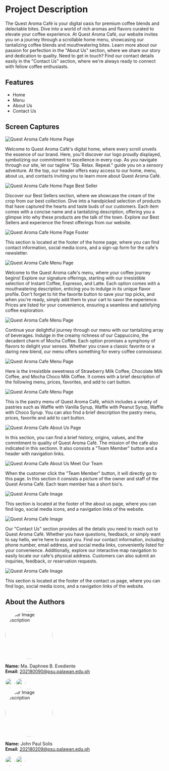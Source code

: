 
# Project Description

The Quest Aroma Café is your digital oasis for premium coffee blends and delectable bites. Dive into a world of rich aromas and flavors curated to elevate your coffee experience. At Quest Aroma Café, our website invites you on a journey through a scrollable home menu, showcasing our tantalizing coffee blends and mouthwatering bites. Learn more about our passion for perfection in the "About Us" section, where we share our story and dedication to quality. Need to get in touch? Find our contact details easily in the "Contact Us" section, where we're always ready to connect with fellow coffee enthusiasts. 

## Features
+ Home
+ Menu
+ About Us 
+ Contact Us 

## Screen Captures

![Quest Aroma Cafe Home Page](img/interface1.png)

Welcome to Quest Aroma Café's digital home, where every scroll unveils the essence of our brand. Here, you'll discover our logo proudly displayed, symbolizing our commitment to excellence in every cup. As you navigate through our site, let our tagline "Sip. Relax. Repeat." guide you on a sensory adventure. At the top, our header offers easy access to our home, menu, about us, and contacts inviting you to learn more about Quest Aroma Café. 

![Quest Aroma Cafe Home Page Best Seller](img/interface2.png)

Discover our Best Sellers section, where we showcase the cream of the crop from our best collection. Dive into a handpicked selection of products that have captured the hearts and taste buds of our customers. Each item comes with a concise name and a tantalizing description, offering you a glimpse into why these products are the talk of the town. Explore our Best Sellers and experience the finest offerings from our website.

![Quest Aroma Cafe Home Page Footer](img/interface3.png)

This section is located at the footer of the home page, where you can find contact information, social media icons, and a sign-up form for the cafe's newsletter.

![Quest Aroma Cafe Menu Page](img/interface4.png)

Welcome to the Quest Aroma cafe's menu, where your coffee journey begins! Explore our signature offerings, starting with our irresistible selection of Instant Coffee, Espresso, and Latte. Each option comes with a mouthwatering description, enticing you to indulge in its unique flavor profile. Don't forget to hit the favorite button to save your top picks, and when you're ready, simply add them to your cart to savor the experience. Prices are listed for your convenience, ensuring a seamless and satisfying coffee exploration.

![Quest Aroma Cafe Menu Page](img/interface5.png)

Continue your delightful journey through our menu with our tantalizing array of beverages. Indulge in the creamy richness of our Cappuccino, the decadent charm of Mocha Coffee. Each option promises a symphony of flavors to delight your senses. Whether you crave a classic favorite or a daring new blend, our menu offers something for every coffee connoisseur.

![Quest Aroma Cafe Menu Page](img/interface6.png)

Here is the irresistible sweetness of Strawberry Milk Coffee, Chocolate Milk Coffee, and Mocha Choco Milk Coffee. It comes with a brief description of the following menu, prices, favorites, and add to cart button. 

![Quest Aroma Cafe Menu Page](img/interface7.png)

This is the pastry menu of Quest Aroma Café,  which includes a variety of pastries such as Waffle with Vanilla Syrup, Waffle with Peanut Syrup, Waffle with Choco Syrup. You can also find a brief description the pastry menu, prices, favorite and add to cart button. 

![Quest Aroma Cafe About Us Page](img/interface8.png)

In this section, you can find a brief history, origins, values, and the commitment to quality of Quest Aroma Café. The mission of the cafe also indicated in this sectionn. It also consists a "Team Member" button and a header with navigation links. 

![Quest Aroma Cafe About Us Meet Our Team](img/interface9.png)

When the customer click the "Team Member" button, it will directly go to this page. In this section it consists a picture of the owner and staff of the Quest Aroma Café. Each team member has a short bio's. 


![Quest Aroma Cafe Image](img/interface10.png)

This section is located at the footer of the about us page, where you can find logo, social media icons, and a navigation links of the website.

![Quest Aroma Cafe Image](img/interface13.png)

Our "Contact Us" section provides all the details you need to reach out to Quest Aroma Café. Whether you have questions, feedback, or simply want to say hello, we're here to assist you. Find our contact information, including phone number, email address, and social media links, conveniently listed for your convenience. Additionally, explore our interactive map navigation to easily locate our cafe's physical address. Customers can also submit an inquiries, feedback, or reservation requests.  

![Quest Aroma Cafe Image](img/interface14.png)

This section is located at the footer of the contact us page, where you can find logo, social media icons, and a navigation links of the website.

## About the Authors

<img src="https://github.com/itsmedapny.png" alt="Your Image Description" style="width: 150px; border-radius: 50%;">

**Name:** Ma. Daphnee B. Evediente <br>
**Email:** 202180090@psu.palawan.edu.ph

<a href="https://www.facebook.com/mariadaphneebaguyo.evediente.5/">
    <img src="img/Facebook.png" style="width: 30px; border-radius: 50%;" ></a> <a  href="https://github.com/itsmedapny">
    <img src="img/Github.png" style="width: 30px; border-radius: 50%;">
</a>

 <br>

<img src="https://github.com/Pauwiiiii.png" alt="Your Image Description" style="width: 150px; border-radius: 50%;">

**Name:** John Paul Solis <br>
**Email:** 202180209@psu.palawan.edu.ph

<a href="https://www.facebook.com/profile.php?id=100090427693019&mibextid=2JQ9oc">
    <img src="img/Facebook.png" style="width: 30px; border-radius: 50%;"></a> <a href="https://github.com/Pauwiiiii">
    <img src="img/Github.png" style="width: 30px; border-radius: 50%;">
</a>  
